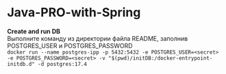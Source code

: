 # Java-PRO-with-Spring

**Create and run DB**  
Выполните команду из директории файла README, заполнив POSTGRES_USER и  POSTGRES_PASSWORD  
`docker run --name postgres-ipp -p 5432:5432 -e POSTGRES_USER=<secret> -e POSTGRES_PASSWORD=<secret> -v "$(pwd)/initDB:/docker-entrypoint-initdb.d" -d postgres:17.4`